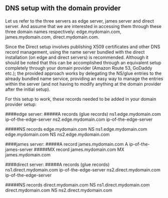 
## DNS setup with the domain provider

####
Let us refer to the three servers as edge server, james server and direct server.
And assume that we are interested in accessing them through these three domain names respectively:
edge.mydomain.com,  james.mydomain.com, direct.mydomain.com.

Since the Direct setup involves publishing X509 certificates and other DNS record management, using the name server
bundled with the direct installation (on edge and direct servers) is recommended. Although it should be noted that this can 
be accomplished through an equivalent setup completely through your domain provider (Amazon Route 53, GoDaddy etc.); 
the provided approach works by delegating the NS/glue entries to the already bundled name service, 
providing an easy way to manage the entries within the server 
(and not having to modify anything at the domain provider after the initial setup).

For this setup to work, these records needed to be added in your domain provider setup:

####edge server:
#####A records (glue records)
ns1.edge.mydomain.com  ip-of-the-edge-server
ns2.edge.mydomain.com  ip-of-the-edge-server

#####NS records 
edge.mydomain.com NS  ns1.edge.mydomain.com
edge.mydomain.com NS ns2.edge.mydomain.com

####james server:
#####A record
james.mydomain.com  A  ip-of-the-james-server
#####MX record
james.mydomain.com   MX james.mydomain.com


####direct server:
#####A records (glue records)
ns1.direct.mydomain.com  ip-of-the-edge-server
ns2.direct.mydomain.com  ip-of-the-edge-server

#####NS records 
direct.mydomain.com NS  ns1.direct.mydomain.com
direct.mydomain.com NS ns2.direct.mydomain.com
